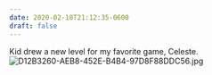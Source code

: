 ```yaml
---
date: 2020-02-18T21:12:35-0600
draft: false
---
```




Kid drew a new level for my favorite game, Celeste. ![D12B3260-AEB8-452E-B4B4-97D8F88DDC56.jpg](https://ianwhitney.micro.blog/uploads/2020/68757f77e9.jpg)




